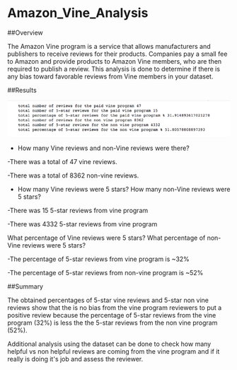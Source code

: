 # Amazon_Vine_Analysis

##Overview

The Amazon Vine program is a service that allows manufacturers and publishers to receive reviews for their products. Companies pay a small fee to Amazon and provide products to Amazon Vine members, who are then required to publish a review.
This analysis is done to determine if there is any bias toward favorable reviews from Vine members in your dataset.

##Results

![](https://github.com/mdabbous88/Amazon_Vine_Analysis/blob/main/Results.png)

* How many Vine reviews and non-Vine reviews were there?

-There was a total of 47 vine reviews.

-There was a total of 8362 non-vine reviews.

* How many Vine reviews were 5 stars? How many non-Vine reviews were 5 stars?

-There was 15 5-star reviews from vine program

-There was 4332 5-star reviews from vine program  

What percentage of Vine reviews were 5 stars? What percentage of non-Vine reviews were 5 stars?

-The percentage of 5-star reviews from vine program is ~32%

-The percentage of 5-star reviews from non-vine program is ~52%

##Summary

The obtained percentages of 5-star vine reviews and 5-star non vine reviews show that the is no bias from the vine program reviewers to put a positive review because the percentage of 5-star reviews from the vine program (32%) is less the the 5-star reviews from the non vine program (52%). 

Additional analysis using the dataset can be done to check how many helpful vs non helpful reviews are coming from the vine program and if it really is doing it's job and assess the reviewer.
